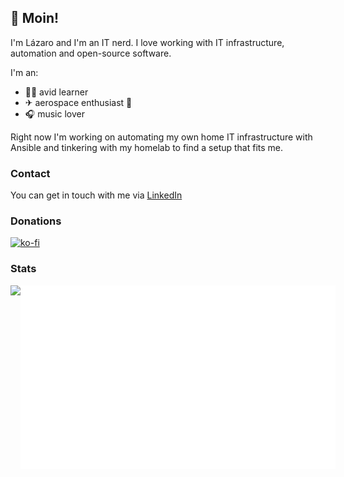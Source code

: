 ## 👋 Moin!

<p>I'm Lázaro and I'm an IT nerd. I love working with IT infrastructure, automation and open-source software.</p>
<p>I'm an:</p>
<ul>
<li>👨‍🎓 avid learner</li>
<li>✈ aerospace enthusiast 🚀</li>
<li>🎧 music lover</li>
</ul>
<p>Right now I'm working on automating my own home IT infrastructure with Ansible and tinkering with my homelab to find a setup that fits me.</p>

### Contact
<p>You can get in touch with me via <a href="https://www.linkedin.com/in/lazaroblanc">LinkedIn</a></p>

### Donations
[![ko-fi](https://ko-fi.com/img/githubbutton_sm.svg)](https://ko-fi.com/I2I6QBQWJ)

### Stats
<div style="display: flex">
    <img src="https://github-readme-stats.vercel.app/api/top-langs/?username=lazaroblanc&layout=compact&langs_count=10&theme=dark#gh-dark-mode-only" />
    <img src="https://raw.githubusercontent.com/lazaroblanc/github-stats/021da6a5c3a0d1d65eac2b65f2c872409c9e381d/generated/overview.svg#gh-dark-mode-only" />
</div>


